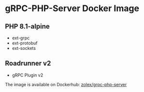 # gRPC-PHP-Server Docker Image

## PHP 8.1-alpine
* ext-grpc
* ext-protobuf
* ext-sockets

## Roadrunner v2
* gRPC Plugin v2

The image is available on Dockerhub: [zolex/grpc-php-server](https://hub.docker.com/repository/docker/zolex/grpc-php-server)